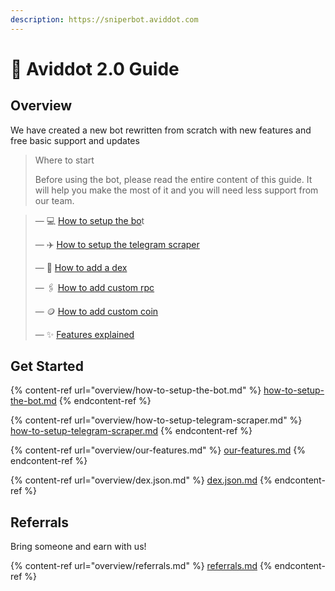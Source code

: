 ```yaml
---
description: https://sniperbot.aviddot.com
---
```


# 📕 Aviddot 2.0 Guide

## Overview

We have created a new bot rewritten from scratch with new features and free basic support and updates

> Where to start
>
> Before using the bot, please read the entire content of this guide. It will help you make the most of it and you will need less support from our team.

> — :computer: [How to setup the bo](overview/how-to-setup-the-bot.md)t
>
> — :airplane: [How to setup the telegram scraper](overview/how-to-setup-telegram-scraper.md)
>
> — :pancakes: [How to add a dex](overview/dex.json.md#dex)
>
> — :paperclips: [How to add custom rpc](overview/dex.json.md#rpc)
>
> — :coin: [How to add custom coin](overview/dex.json.md#coin)
>
> — :sparkles: [Features explained](overview/our-features.md)

## Get Started

{% content-ref url="overview/how-to-setup-the-bot.md" %}
[how-to-setup-the-bot.md](overview/how-to-setup-the-bot.md)
{% endcontent-ref %}

{% content-ref url="overview/how-to-setup-telegram-scraper.md" %}
[how-to-setup-telegram-scraper.md](overview/how-to-setup-telegram-scraper.md)
{% endcontent-ref %}

{% content-ref url="overview/our-features.md" %}
[our-features.md](overview/our-features.md)
{% endcontent-ref %}

{% content-ref url="overview/dex.json.md" %}
[dex.json.md](overview/dex.json.md)
{% endcontent-ref %}

## Referrals

Bring someone and earn with us!

{% content-ref url="overview/referrals.md" %}
[referrals.md](overview/referrals.md)
{% endcontent-ref %}
